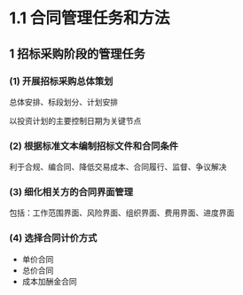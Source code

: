 # 1.1 合同管理任务和方法

## 1 招标采购阶段的管理任务

### (1) 开展招标采购总体策划

总体安排、标段划分、计划安排

以投资计划的主要控制日期为关键节点

### (2) 根据标准文本编制招标文件和合同条件

利于合规、编合同、降低交易成本、合同履行、监督、争议解决

### (3) 细化相关方的合同界面管理

包括：工作范围界面、风险界面、组织界面、费用界面、进度界面

### (4) 选择合同计价方式

* 单价合同
* 总价合同
* 成本加酬金合同

